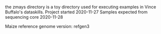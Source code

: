 the zmays directory is a toy directory used for executing examples in Vince Buffalo's dataskills.
Project started 2020-11-27
Samples expected from sequencing core 2020-11-28


Maize reference genome version: refgen3
